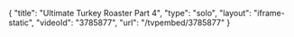 {
    "title": "Ultimate Turkey Roaster Part 4",
    "type": "solo",
    "layout": "iframe-static",
    "videoId": "3785877",
    "url": "\/tvpembed\/3785877"
}